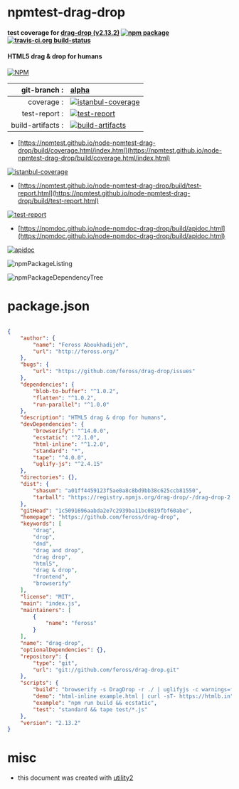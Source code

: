 # npmtest-drag-drop

#### test coverage for  [drag-drop (v2.13.2)](https://github.com/feross/drag-drop)  [![npm package](https://img.shields.io/npm/v/npmtest-drag-drop.svg?style=flat-square)](https://www.npmjs.org/package/npmtest-drag-drop) [![travis-ci.org build-status](https://api.travis-ci.org/npmtest/node-npmtest-drag-drop.svg)](https://travis-ci.org/npmtest/node-npmtest-drag-drop)

#### HTML5 drag & drop for humans

[![NPM](https://nodei.co/npm/drag-drop.png?downloads=true&downloadRank=true&stars=true)](https://www.npmjs.com/package/drag-drop)

| git-branch : | [alpha](https://github.com/npmtest/node-npmtest-drag-drop/tree/alpha)|
|--:|:--|
| coverage : | [![istanbul-coverage](https://npmtest.github.io/node-npmtest-drag-drop/build/coverage.badge.svg)](https://npmtest.github.io/node-npmtest-drag-drop/build/coverage.html/index.html)|
| test-report : | [![test-report](https://npmtest.github.io/node-npmtest-drag-drop/build/test-report.badge.svg)](https://npmtest.github.io/node-npmtest-drag-drop/build/test-report.html)|
| build-artifacts : | [![build-artifacts](https://npmtest.github.io/node-npmtest-drag-drop/glyphicons_144_folder_open.png)](https://github.com/npmtest/node-npmtest-drag-drop/tree/gh-pages/build)|

- [https://npmtest.github.io/node-npmtest-drag-drop/build/coverage.html/index.html](https://npmtest.github.io/node-npmtest-drag-drop/build/coverage.html/index.html)

[![istanbul-coverage](https://npmtest.github.io/node-npmtest-drag-drop/build/screenCapture.buildCi.browser.%252Ftmp%252Fbuild%252Fcoverage.lib.html.png)](https://npmtest.github.io/node-npmtest-drag-drop/build/coverage.html/index.html)

- [https://npmtest.github.io/node-npmtest-drag-drop/build/test-report.html](https://npmtest.github.io/node-npmtest-drag-drop/build/test-report.html)

[![test-report](https://npmtest.github.io/node-npmtest-drag-drop/build/screenCapture.buildCi.browser.%252Ftmp%252Fbuild%252Ftest-report.html.png)](https://npmtest.github.io/node-npmtest-drag-drop/build/test-report.html)

- [https://npmdoc.github.io/node-npmdoc-drag-drop/build/apidoc.html](https://npmdoc.github.io/node-npmdoc-drag-drop/build/apidoc.html)

[![apidoc](https://npmdoc.github.io/node-npmdoc-drag-drop/build/screenCapture.buildCi.browser.%252Ftmp%252Fbuild%252Fapidoc.html.png)](https://npmdoc.github.io/node-npmdoc-drag-drop/build/apidoc.html)

![npmPackageListing](https://npmtest.github.io/node-npmtest-drag-drop/build/screenCapture.npmPackageListing.svg)

![npmPackageDependencyTree](https://npmtest.github.io/node-npmtest-drag-drop/build/screenCapture.npmPackageDependencyTree.svg)



# package.json

```json

{
    "author": {
        "name": "Feross Aboukhadijeh",
        "url": "http://feross.org/"
    },
    "bugs": {
        "url": "https://github.com/feross/drag-drop/issues"
    },
    "dependencies": {
        "blob-to-buffer": "^1.0.2",
        "flatten": "^1.0.2",
        "run-parallel": "^1.0.0"
    },
    "description": "HTML5 drag & drop for humans",
    "devDependencies": {
        "browserify": "^14.0.0",
        "ecstatic": "^2.1.0",
        "html-inline": "^1.2.0",
        "standard": "*",
        "tape": "^4.0.0",
        "uglify-js": "^2.4.15"
    },
    "directories": {},
    "dist": {
        "shasum": "a01ff4459123f5ae0a8c8bd9bb38c625ccb81550",
        "tarball": "https://registry.npmjs.org/drag-drop/-/drag-drop-2.13.2.tgz"
    },
    "gitHead": "1c5091696aabda2e7c2939ba11bc0819fbf60abe",
    "homepage": "https://github.com/feross/drag-drop",
    "keywords": [
        "drag",
        "drop",
        "dnd",
        "drag and drop",
        "drag drop",
        "html5",
        "drag & drop",
        "frontend",
        "browserify"
    ],
    "license": "MIT",
    "main": "index.js",
    "maintainers": [
        {
            "name": "feross"
        }
    ],
    "name": "drag-drop",
    "optionalDependencies": {},
    "repository": {
        "type": "git",
        "url": "git://github.com/feross/drag-drop.git"
    },
    "scripts": {
        "build": "browserify -s DragDrop -r ./ | uglifyjs -c warnings=false -m > dragdrop.min.js",
        "demo": "html-inline example.html | curl -sT- https://htmlb.in",
        "example": "npm run build && ecstatic",
        "test": "standard && tape test/*.js"
    },
    "version": "2.13.2"
}
```



# misc
- this document was created with [utility2](https://github.com/kaizhu256/node-utility2)
